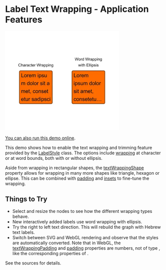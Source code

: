 <!--
 //////////////////////////////////////////////////////////////////////////////
 // @license
 // This file is part of yFiles for HTML.
 // Use is subject to license terms.
 //
 // Copyright (c) by yWorks GmbH, Vor dem Kreuzberg 28,
 // 72070 Tuebingen, Germany. All rights reserved.
 //
 //////////////////////////////////////////////////////////////////////////////
-->
# Label Text Wrapping - Application Features

<img src="../../../doc/demo-thumbnails/label-text-wrapping.webp" alt="demo-thumbnail" height="320"/>

[You can also run this demo online](https://www.yfiles.com/demos/application-features/label-text-wrapping/).

This demo shows how to enable the text wrapping and trimming feature provided by the [LabelStyle](https://docs.yworks.com/yfileshtml/#/api/LabelStyle) class. The options include [wrapping](https://docs.yworks.com/yfileshtml/#/api/LabelStyle#wrapping) at character or at word bounds, both with or without ellipsis.

Aside from wrapping in rectangular shapes, the [textWrappingShape](https://docs.yworks.com/yfileshtml/#/api/LabelStyle#textWrappingShape) property allows for wrapping in many more shapes like triangle, hexagon or ellipse. This can be combined with [padding](https://docs.yworks.com/yfileshtml/#/api/LabelStyle#textWrappingPadding) and [insets](https://docs.yworks.com/yfileshtml/#/api/LabelStyle#insets) to fine-tune the wrapping.

## Things to Try

- Select and resize the nodes to see how the different wrapping types behave.
- New interactively added labels use word wrapping with ellipsis.
- Try the right to left text direction. This will rebuild the graph with Hebrew text labels.
- Switch between SVG and WebGL rendering and observe that the styles are automatically converted. Note that in WebGL, the [textWrappingPadding](https://docs.yworks.com/yfileshtml/#/api/WebGLLabelStyle#textWrappingPadding) and [padding](https://docs.yworks.com/yfileshtml/#/api/WebGLLabelStyle#padding) properties are numbers, not of type [](https://docs.yworks.com/yfileshtml/#/api/Insets), like the corresponding properties of [](https://docs.yworks.com/yfileshtml/#/api/LabelStyle).

See the sources for details.
